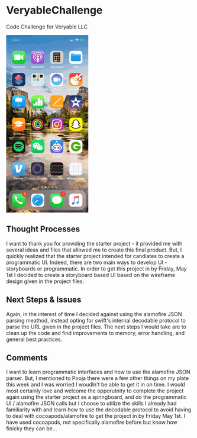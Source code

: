 # VeryableChallenge
Code Challenge for Veryable LLC

![](VeryableDemoGif.gif)

## Thought Processes
I want to thank you for providing the starter project - it provided me with several ideas and files that allowed me to create this final product. But, I quickly realized that the starter project intended for candiates to create a programmatic UI. Indeed, there are two main ways to develop UI - storyboards or programmatic. In order to get this project in by Friday, May 1st I decided to create a storyboard based UI based on the wireframe design given in the project files. 

## Next Steps & Issues 
Again, in the interest of time I decided against using the alamofire JSON parsing meathod, instead opting for swift's internal decodable protocol to parse the URL given in the project files. The next steps I would take are to clean up the code and find improvements to memory, error handling, and general best practices. 

## Comments
I want to learn programmatic interfaces and how to use the alamofire JSON parser. But, I mentioned to Pooja there were a few other things on my plate this week and I was worried I woudln't be able to get it in on time. I would most certainly love and welcome the opporutnity to complete the project again using the starter project as a springboard, and do the programmatic UI / alamofire JSON calls but I choose to utilize the skills I already had familiarity with and learn how to use the decodable protocol to avoid having to deal with cocoapods/alamofire to get the project in by Friday May 1st. I have used cocoapods, not specifically alamofire before but know how finicky they can be...
